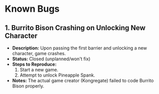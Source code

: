 # Known Bugs

## 1. Burrito Bison Crashing on Unlocking New Character
- **Description:** Upon passing the first barrier and unlocking a new character, game crashes.
- **Status:** Closed (unplanned/won't fix)
- **Steps to Reproduce:**
  1. Start a new game.
  2. Attempt to unlock Pineapple Spank.
- **Notes:** The actual game creator (Kongregate) failed to code Burrito Bison properly.
